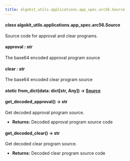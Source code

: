 ```yaml
---
title: algokit_utils.applications.app_spec.arc56.Source
---
```

#### *class* algokit_utils.applications.app_spec.arc56.Source

Source code for approval and clear programs.

#### approval *: str*

The base64 encoded approval program source

#### clear *: str*

The base64 encoded clear program source

#### *static* from_dict(data: dict[str, Any]) → [Source](#algokit_utils.applications.app_spec.arc56.Source)

#### get_decoded_approval() → str

Get decoded approval program source.

* **Returns:**
  Decoded approval program source code

#### get_decoded_clear() → str

Get decoded clear program source.

* **Returns:**
  Decoded clear program source code